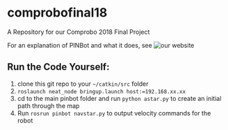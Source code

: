 # comprobofinal18
A Repository for our Comprobo 2018 Final Project

For an explanation of PINBot and what it does, see ![our website](https://sites.google.com/view/pinbot/home)

## Run the Code Yourself:
1. clone this git repo to your `~/catkin/src` folder
2. `roslaunch neat_node bringup.launch host:=192.168.xx.xx`
3. cd to the main pinbot folder and run `python astar.py` to create an initial path through the map
4. Run `rosrun pinbot navstar.py` to output velocity commands for the robot
